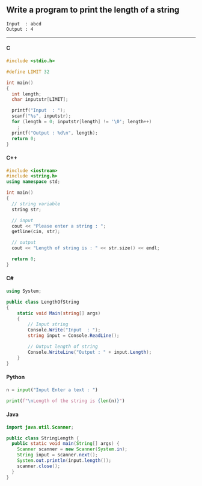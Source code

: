 ## Write a program to print the length of a string

```
Input  : abcd
Output : 4
```

---

<CodeBlock slots="heading, code" repeat="4" languages="C, C++, C#, Python" />

#### C

```c
#include <stdio.h>

#define LIMIT 32

int main()
{
  int length;
  char inputstr[LIMIT];

  printf("Input  : ");
  scanf("%s", inputstr);
  for (length = 0; inputstr[length] != '\0'; length++)
    ;
  printf("Output : %d\n", length);
  return 0;
}
```

#### C++

```cpp
#include <iostream>
#include <string.h>
using namespace std;

int main()
{
  // string variable
  string str;

  // input
  cout << "Please enter a string : ";
  getline(cin, str);

  // output
  cout << "Length of string is : " << str.size() << endl;

  return 0;
}
```

#### C#

```cs
using System;

public class LengthOfString
{
    static void Main(string[] args)
    {
        // Input string
        Console.Write("Input  : ");
        string input = Console.ReadLine();

        // Output length of string
        Console.WriteLine("Output : " + input.Length);
    }
}
```

#### Python

```python
n = input("Input Enter a text : ")

print(f"\nLength of the string is {len(n)}")
```

#### Java

```Java
import java.util.Scanner;

public class StringLength {
  public static void main(String[] args) {
    Scanner scanner = new Scanner(System.in);
    String input = scanner.next();
    System.out.println(input.length());
    scanner.close();
  }
}
```
